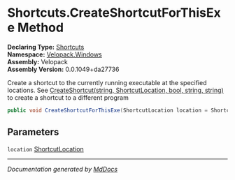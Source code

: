 ﻿<!--  
  <auto-generated>   
    The contents of this file were generated by a tool.  
    Changes to this file may be list if the file is regenerated  
  </auto-generated>   
-->

# Shortcuts.CreateShortcutForThisExe Method

**Declaring Type:** [Shortcuts](../index.md)  
**Namespace:** [Velopack.Windows](../../index.md)  
**Assembly:** Velopack  
**Assembly Version:** 0.0.1049+da27736

Create a shortcut to the currently running executable at the specified locations.  See [CreateShortcut(string, ShortcutLocation, bool, string, string)](CreateShortcut.md) to create a shortcut to a different program

```csharp
public void CreateShortcutForThisExe(ShortcutLocation location = ShortcutLocation.Desktop | ShortcutLocation.StartMenuRoot);
```

## Parameters

`location`  [ShortcutLocation](../../ShortcutLocation/index.md)

___

*Documentation generated by [MdDocs](https://github.com/ap0llo/mddocs)*
